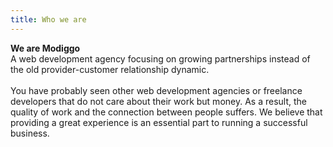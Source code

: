 ```yaml
---
title: Who we are
---
```


**We are Modiggo**  
A web development agency focusing on growing partnerships instead of the old provider-customer relationship dynamic.  
<br/> 
You have probably seen other web development agencies or freelance developers that do not care about their work but money. As a result, the quality of work and the connection between people suffers. We believe that providing a great experience is an essential part to running a successful business.  